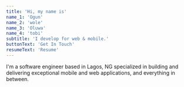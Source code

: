 ```yaml
---
title: 'Hi, my name is'
name_1: 'Ogun'
name_2: 'wole'
name_3: 'Oluwa'
name_4: 'tobi'
subtitle: 'I develop for web & mobile.'
buttonText: 'Get In Touch'
resumeText: 'Resume'
---
```


I'm a software engineer based in Lagos, NG specialized in building and delivering exceptional mobile and web applications, and everything in between.
